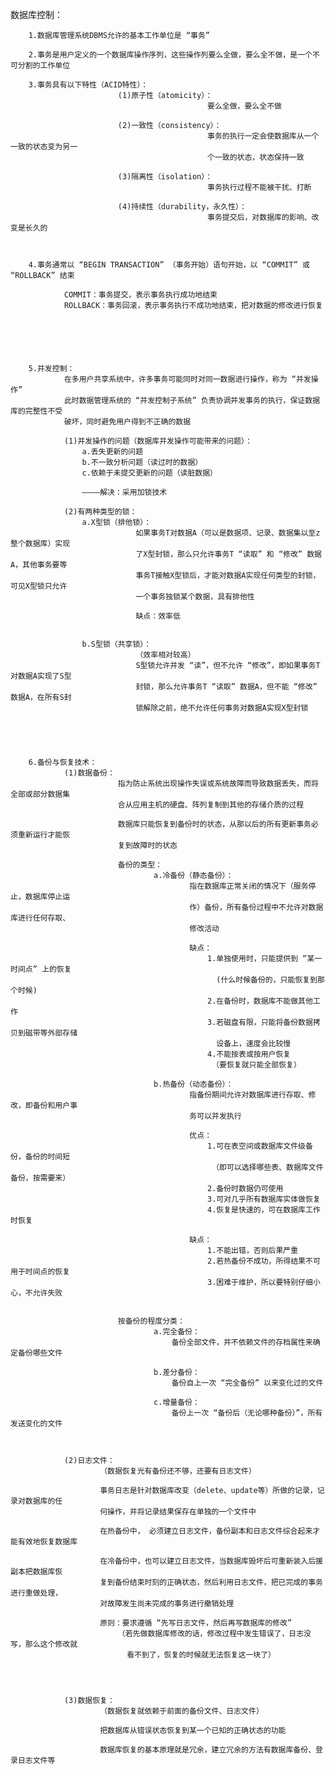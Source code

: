 数据库控制：


		1.数据库管理系统DBMS允许的基本工作单位是 “事务”

		2.事务是用户定义的一个数据库操作序列，这些操作列要么全做，要么全不做，是一个不可分割的工作单位

		3.事务具有以下特性（ACID特性）：
							(1)原子性（atomicity）：
												要么全做，要么全不做

							(2)一致性（consistency）：
												事务的执行一定会使数据库从一个一致的状态变为另一
												个一致的状态，状态保持一致

							(3)隔离性（isolation）：
												事务执行过程不能被干扰、打断

							(4)持续性（durability，永久性）：
												事务提交后，对数据库的影响、改变是长久的



		4.事务通常以 “BEGIN TRANSACTION” （事务开始）语句开始，以 “COMMIT” 或 “ROLLBACK” 结束

				COMMIT：事务提交，表示事务执行成功地结束
				ROLLBACK：事务回滚，表示事务执行不成功地结束，把对数据的修改进行恢复






		5.并发控制：
				在多用户共享系统中，许多事务可能同时对同一数据进行操作，称为 “并发操作”
				此时数据管理系统的 “并发控制子系统” 负责协调并发事务的执行，保证数据库的完整性不受
				破坏，同时避免用户得到不正确的数据

				(1)并发操作的问题（数据库并发操作可能带来的问题）：
					a.丢失更新的问题
					b.不一致分析问题（读过时的数据）
					c.依赖于未提交更新的问题（读脏数据）

					————解决：采用加锁技术

				(2)有两种类型的锁：
					a.X型锁（排他锁）：
								如果事务T对数据A（可以是数据项、记录、数据集以至z整个数据库）实现
								了X型封锁，那么只允许事务T “读取” 和 “修改” 数据A，其他事务要等
								事务T接触X型锁后，才能对数据A实现任何类型的封锁，可见X型锁只允许
								一个事务独锁某个数据，具有排他性

								缺点：效率低


					b.S型锁（共享锁）：
								（效率相对较高）
								S型锁允许并发 “读”，但不允许 “修改”，即如果事务T对数据A实现了S型
								封锁，那么允许事务T “读取” 数据A，但不能 “修改” 数据A，在所有S封
								锁解除之前，绝不允许任何事务对数据A实现X型封锁





		6.备份与恢复技术：
				(1)数据备份：
							指为防止系统出现操作失误或系统故障而导致数据丢失，而将全部或部分数据集
							合从应用主机的硬盘、阵列复制到其他的存储介质的过程

							数据库只能恢复到备份时的状态，从那以后的所有更新事务必须重新运行才能恢
							复到故障时的状态

							备份的类型：
									a.冷备份（静态备份）：
											指在数据库正常关闭的情况下（服务停止，数据库停止运
											作）备份，所有备份过程中不允许对数据库进行任何存取、
											修改活动

											缺点：
												1.单独使用时，只能提供到 “某一时间点” 上的恢复
												  (什么时候备份的，只能恢复到那个时候)
												2.在备份时，数据库不能做其他工作
												3.若磁盘有限，只能将备份数据拷贝到磁带等外部存储
												  设备上，速度会比较慢
												4.不能按表或按用户恢复
												 （要恢复就只能全部恢复）

									b.热备份（动态备份）：
											指备份期间允许对数据库进行存取、修改，即备份和用户事
											务可以并发执行

											优点：
												1.可在表空间或数据库文件级备份，备份的时间短
												 （即可以选择哪些表、数据库文件备份，按需要来）
												2.备份时数据仍可使用
												3.可对几乎所有数据库实体做恢复
												4.恢复是快速的，可在数据库工作时恢复

											缺点：
												1.不能出错，否则后果严重
												2.若热备份不成功，所得结果不可用于时间点的恢复
												3.困难于维护，所以要特别仔细小心，不允许失败


							按备份的程度分类：
									a.完全备份：
										备份全部文件，并不依赖文件的存档属性来确定备份哪些文件

									b.差分备份：
										备份自上一次 “完全备份” 以来变化过的文件

									c.增量备份：
										备份上一次 “备份后（无论哪种备份）”，所有发送变化的文件



				(2)日志文件：
						（数据恢复光有备份还不够，还要有日志文件）

						事务日志是针对数据库改变（delete、update等）所做的记录，记录对数据库的任
						何操作，并将记录结果保存在单独的一个文件中

						在热备份中， 必须建立日志文件，备份副本和日志文件综合起来才能有效地恢复数据库

						在冷备份中，也可以建立日志文件，当数据库毁坏后可重新装入后援副本把数据库恢
						复到备份结束时刻的正确状态，然后利用日志文件，把已完成的事务进行重做处理，
						对故障发生尚未完成的事务进行撤销处理

						原则：要求遵循 “先写日志文件，然后再写数据库的修改”
							（若先做数据库修改的话，修改过程中发生错误了，日志没写，那么这个修改就
							  看不到了，恢复的时候就无法恢复这一块了）




				(3)数据恢复：
						（数据恢复就依赖于前面的备份文件、日志文件）

						把数据库从错误状态恢复到某一个已知的正确状态的功能

						数据库恢复的基本原理就是冗余，建立冗余的方法有数据库备份、登录日志文件等